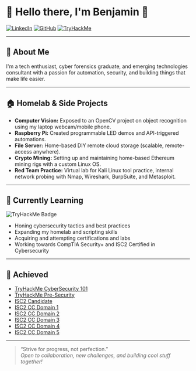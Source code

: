 # 👋 Hello there, I'm Benjamin 👋

[![LinkedIn](https://img.shields.io/badge/-LinkedIn-blue?logo=linkedin&style=flat-square)](https://www.linkedin.com/in/bencyf/)
[![GitHub](https://img.shields.io/badge/-GitHub-black?logo=github&style=flat-square)](https://github.com/AhBenzzz)
[![TryHackMe](https://img.shields.io/badge/-TryHackMe-grey?logo=tryhackme&style=flat-square)](https://tryhackme.com/p/SunKyu)

---

## 🚀 About Me

I'm a tech enthusiast, cyber forensics graduate, and emerging technologies consultant with a passion for automation, security, and building things that make life easier.

---

## 🏠 Homelab & Side Projects

- **Computer Vision:** Exposed to an OpenCV project on object recognition using my laptop webcam/mobile phone.
- **Raspberry Pi:** Created programmable LED demos and API-triggered automations.
- **File Server:** Home-based DIY remote cloud storage (scalable, remote-access anywhere).
- **Crypto Mining:** Setting up and maintaining home-based Ethereum mining rigs with a custom Linux OS.
- **Red Team Practice:** Virtual lab for Kali Linux tool practice, internal network probing with Nmap, Wireshark, BurpSuite, and Metasploit.

---

## 🌱 Currently Learning
<!--START_SECTION:tryhackme-->
![TryHackMe Badge](https://tryhackme-badges.s3.amazonaws.com/SunKyu.png?t=1758936302)
<!--END_SECTION:tryhackme-->

- Honing cybersecurity tactics and best practices
- Expanding my homelab and scripting skills
- Acquiring and attempting certifications and labs
- Working towards CompTIA Security+ and ISC2 Certified in Cybersecurity

---

## 🔖 Achieved
- <a href="https://tryhackme-certificates.s3-eu-west-1.amazonaws.com/THM-WPOA3AMDOK.pdf">TryHackMe CyberSecurity 101</a>
- <a href="https://tryhackme-certificates.s3-eu-west-1.amazonaws.com/THM-TKZGO70GOD.pdf">TryHackMe Pre-Security</a>
- <a href="https://www.credly.com/badges/79efad39-8ef1-4fca-82d3-7b559be3f42a/linked_in_profile">ISC2 Candidate</a>
- <a href="https://isc2.obrizum.io/org/cc/certificate/395dd343-cc85-4fdd-88ad-cd9b68fb1999">ISC2 CC Domain 1<a/>
- <a href="https://isc2.obrizum.io/org/cc/certificate/f7d06eb0-8128-4b41-8f63-312e8fb76b7d">ISC2 CC Domain 2<a/>
- <a href="https://isc2.obrizum.io/org/cc/certificate/911a75f9-0366-4eef-823d-a225c2e0d83d">ISC2 CC Domain 3<a/>
- <a href="https://isc2.obrizum.io/org/cc/certificate/b50cadaa-f15e-4127-a607-3cdc89b45ec6">ISC2 CC Domain 4<a/>
- <a href="https://isc2.obrizum.io/org/cc/certificate/30a21cac-4439-40e5-8a83-1edb56e2640e">ISC2 CC Domain 5<a/>

---

> “Strive for progress, not perfection.”  
> *Open to collaboration, new challenges, and building cool stuff together!*
